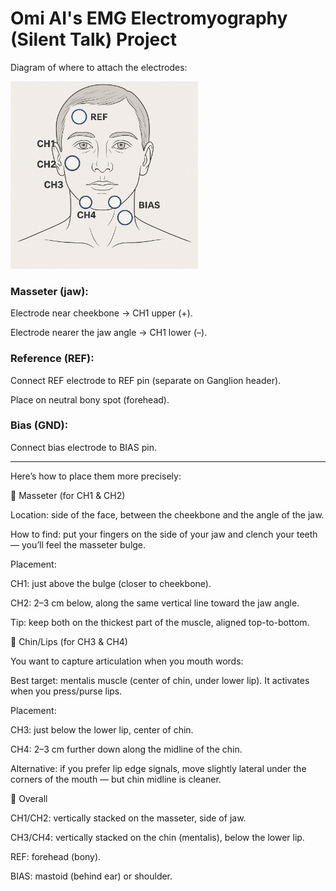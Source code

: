 # Omi AI's EMG Electromyography (Silent Talk) Project

Diagram of where to attach the electrodes:

<img width="300" alt="icon-2" src="./assets/diagram.png">

### Masseter (jaw):

Electrode near cheekbone → CH1 upper (+).

Electrode nearer the jaw angle → CH1 lower (–).

### Reference (REF):

Connect REF electrode to REF pin (separate on Ganglion header).

Place on neutral bony spot (forehead).

### Bias (GND):

Connect bias electrode to BIAS pin.

---

Here’s how to place them more precisely:

🔹 Masseter (for CH1 & CH2)

Location: side of the face, between the cheekbone and the angle of the jaw.

How to find: put your fingers on the side of your jaw and clench your teeth — you’ll feel the masseter bulge.

Placement:

CH1: just above the bulge (closer to cheekbone).

CH2: 2–3 cm below, along the same vertical line toward the jaw angle.

Tip: keep both on the thickest part of the muscle, aligned top-to-bottom.

🔹 Chin/Lips (for CH3 & CH4)

You want to capture articulation when you mouth words:

Best target: mentalis muscle (center of chin, under lower lip). It activates when you press/purse lips.

Placement:

CH3: just below the lower lip, center of chin.

CH4: 2–3 cm further down along the midline of the chin.

Alternative: if you prefer lip edge signals, move slightly lateral under the corners of the mouth — but chin midline is cleaner.

🔹 Overall

CH1/CH2: vertically stacked on the masseter, side of jaw.

CH3/CH4: vertically stacked on the chin (mentalis), below the lower lip.

REF: forehead (bony).

BIAS: mastoid (behind ear) or shoulder.
